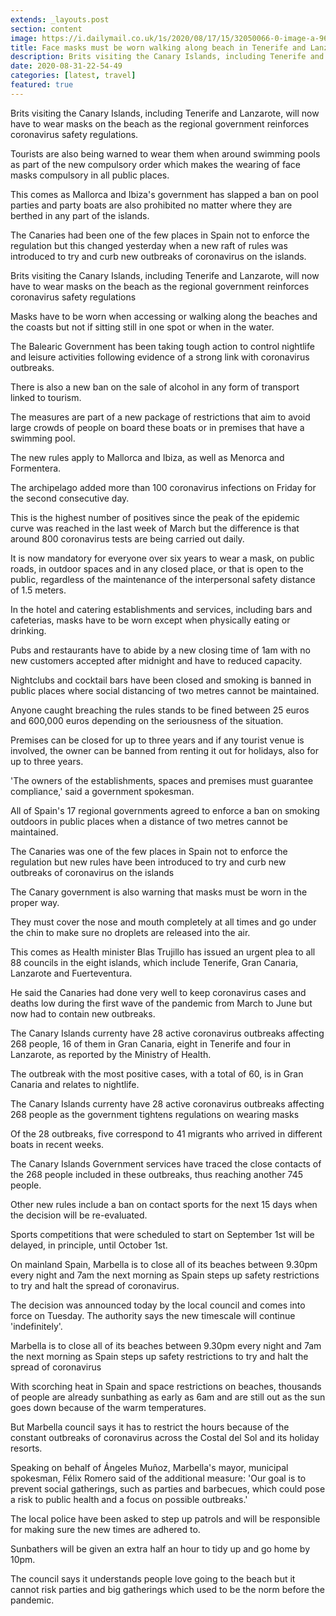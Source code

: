 ```yaml
---
extends: _layouts.post
section: content
image: https://i.dailymail.co.uk/1s/2020/08/17/15/32050066-0-image-a-96_1597675553057.jpg 
title: Face masks must be worn walking along beach in Tenerife and Lanzarote and Ibiza pool parties banned 
description: Brits visiting the Canary Islands, including Tenerife and Lanzarote, will now have to wear masks on the beach as the regional government reinforces coronavirus safety regulations. 
date: 2020-08-31-22-54-49 
categories: [latest, travel] 
featured: true 
--- 
```

Brits visiting the Canary Islands, including Tenerife and Lanzarote, will now have to wear masks on the beach as the regional government reinforces coronavirus safety regulations.

Tourists are also being warned to wear them when around swimming pools as part of the new compulsory order which makes the wearing of face masks compulsory in all public places.

This comes as Mallorca and Ibiza's government has slapped a ban on pool parties and party boats are also prohibited no matter where they are berthed in any part of the islands.

The Canaries had been one of the few places in Spain not to enforce the regulation but this changed yesterday when a new raft of rules was introduced to try and curb new outbreaks of coronavirus on the islands.

Brits visiting the Canary Islands, including Tenerife and Lanzarote, will now have to wear masks on the beach as the regional government reinforces coronavirus safety regulations





Masks have to be worn when accessing or walking along the beaches and the coasts but not if sitting still in one spot or when in the water.  

The Balearic Government has been taking tough action to control nightlife and leisure activities following evidence of a strong link with coronavirus outbreaks. 

There is also a new ban on the sale of alcohol in any form of transport linked to tourism.

The measures are part of a new package of restrictions that aim to avoid large crowds of people on board these boats or in premises that have a swimming pool.

The new rules apply to Mallorca and Ibiza, as well as Menorca and Formentera. 

The archipelago added more than 100 coronavirus infections on Friday for the second consecutive day. 

This is the highest number of positives since the peak of the epidemic curve was reached in the last week of March but the difference is that around 800 coronavirus tests are being carried out daily.

It is now mandatory for everyone over six years to wear a mask, on public roads, in outdoor spaces and in any closed place, or that is open to the public, regardless of the maintenance of the interpersonal safety distance of 1.5 meters. 

In the hotel and catering establishments and services, including bars and cafeterias, masks have to be worn except when physically eating or drinking. 

Pubs and restaurants have to abide by a new closing time of 1am with no new customers accepted after midnight and have to reduced capacity. 

Nightclubs and cocktail bars have been closed and smoking is banned in public places where social distancing of two metres cannot be maintained. 

Anyone caught breaching the rules stands to be fined between 25 euros and 600,000 euros depending on the seriousness of the situation. 

Premises can be closed for up to three years and if any tourist venue is involved, the owner can be banned from renting it out for holidays, also for up to three years. 

'The owners of the establishments, spaces and premises must guarantee compliance,' said a government spokesman.

All of Spain's 17 regional governments agreed to enforce a ban on smoking outdoors in public places when a distance of two metres cannot be maintained. 

The Canaries was one of the few places in Spain not to enforce the regulation but new rules have been introduced to try and curb new outbreaks of coronavirus on the islands

The Canary government is also warning that masks must be worn in the proper way. 

They must cover the nose and mouth completely at all times and go under the chin to make sure no droplets are released into the air. 

This comes as Health minister Blas Trujillo has issued an urgent plea to all 88 councils in the eight islands, which include Tenerife, Gran Canaria, Lanzarote and Fuerteventura.

He said the Canaries had done very well to keep coronavirus cases and deaths low during the first wave of the pandemic from March to June but now had to contain new outbreaks. 

The Canary Islands currenty have 28 active coronavirus outbreaks affecting 268 people, 16 of them in Gran Canaria, eight in Tenerife and four in Lanzarote, as reported by the Ministry of Health.

The outbreak with the most positive cases, with a total of 60, is in Gran Canaria and relates to nightlife. 

The Canary Islands currenty have 28 active coronavirus outbreaks affecting 268 people as the government tightens regulations on wearing masks

Of the 28 outbreaks, five correspond to 41 migrants who arrived in different boats in recent weeks. 

The Canary Islands Government services have traced the close contacts of the 268 people included in these outbreaks, thus reaching another 745 people. 

Other new rules include a ban on contact sports for the next 15 days when the decision will be re-evaluated. 

Sports competitions that were scheduled to start on September 1st will be delayed, in principle, until October 1st. 

On mainland Spain, Marbella is to close all of its beaches between 9.30pm every night and 7am the next morning as Spain steps up safety restrictions to try and halt the spread of coronavirus.

The decision was announced today by the local council and comes into force on Tuesday. The authority says the new timescale will continue 'indefinitely'. 

Marbella is to close all of its beaches between 9.30pm every night and 7am the next morning as Spain steps up safety restrictions to try and halt the spread of coronavirus

With scorching heat in Spain and space restrictions on beaches, thousands of people are already sunbathing as early as 6am and are still out as the sun goes down because of the warm temperatures.

But Marbella council says it has to restrict the hours because of the constant outbreaks of coronavirus across the Costal del Sol and its holiday resorts.

Speaking on behalf of Ángeles Muñoz, Marbella's mayor, municipal spokesman, Félix Romero said of the additional measure: 'Our goal is to prevent social gatherings, such as parties and barbecues, which could pose a risk to public health and a focus on possible outbreaks.'

The local police have been asked to step up patrols and will be responsible for making sure the new times are adhered to.

Sunbathers will be given an extra half an hour to tidy up and go home by 10pm. 

The council says it understands people love going to the beach but it cannot risk parties and big gatherings which used to be the norm before the pandemic. 

